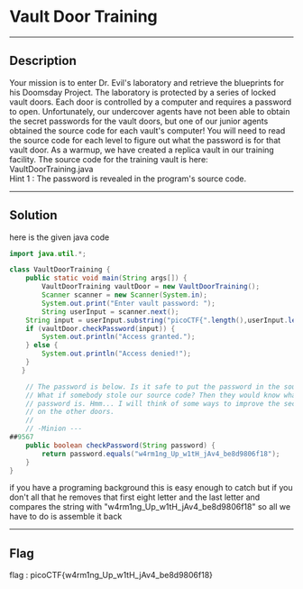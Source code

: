 # Vault Door Training

---
## Description

Your mission is to enter Dr. Evil's laboratory and retrieve the blueprints for his Doomsday Project. The laboratory is protected by a series of locked vault doors. Each door is controlled by a computer and requires a password to open. Unfortunately, our undercover agents have not been able to obtain the secret passwords for the vault doors, but one of our junior agents obtained the source code for each vault's computer! You will need to read the source code for each level to figure out what the password is for that vault door. As a warmup, we have created a replica vault in our training facility. The source code for the training vault is here: VaultDoorTraining.java  
Hint 1 : The password is revealed in the program's source code.

---
## Solution

here is the given java code

```java
import java.util.*;

class VaultDoorTraining {
    public static void main(String args[]) {
        VaultDoorTraining vaultDoor = new VaultDoorTraining();
        Scanner scanner = new Scanner(System.in);
        System.out.print("Enter vault password: ");
        String userInput = scanner.next();
	String input = userInput.substring("picoCTF{".length(),userInput.length()-1);
	if (vaultDoor.checkPassword(input)) {
	    System.out.println("Access granted.");
	} else {
	    System.out.println("Access denied!");
	}
   }

    // The password is below. Is it safe to put the password in the source code?
    // What if somebody stole our source code? Then they would know what our
    // password is. Hmm... I will think of some ways to improve the security
    // on the other doors.
    //
    // -Minion ---
##9567
    public boolean checkPassword(String password) {
        return password.equals("w4rm1ng_Up_w1tH_jAv4_be8d9806f18");
    }
}
```

if you have a programing background this is easy enough to catch but if you don't all that he removes that first eight letter and the last letter and compares the string with "w4rm1ng_Up_w1tH_jAv4_be8d9806f18" so all we have to do is assemble it back

---
## Flag

flag : picoCTF{w4rm1ng_Up_w1tH_jAv4_be8d9806f18}
